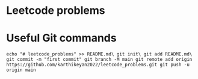 # Leetcode problems

# Useful Git commands

`echo "# leetcode_problems" >> README.md\
git init\
git add README.md\
git commit -m "first commit"
git branch -M main
git remote add origin https://github.com/karthikeyan2022/leetcode_problems.git
git push -u origin main`

